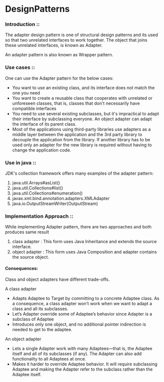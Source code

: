 # DesignPatterns
### Introduction ::
The adapter design pattern is one of structural design patterns and its used so that two unrelated interfaces to work together.
The object that joins these unrelated interfaces, is known as Adapter.

An adapter pattern is also known as Wrapper pattern. 
### Use cases ::
One can use the Adapter pattern for the below cases:
* You want to use an existing class, and its interface does not match the one you need
* You want to create a reusable class that cooperates with unrelated or unforeseen classes, that is, classes that don't necessarily have compatible interfaces
* You need to use several existing subclasses, but it's impractical to adapt their interface by subclassing everyone. An object adapter can adapt the interface of its parent class.
* Most of the applications using third-party libraries use adapters as a middle layer between the application and the 3rd party library to decouple the application from the library. If another library has to be used only an adapter for the new library is required without having to change the application code.
### Use in java ::
JDK's collection framework offers many examples of the adapter pattern:
1. java.util.Arrays#asList()
3. java.util.Collections#list()
4. java.util.Collections#enumeration()
5. javax.xml.bind.annotation.adapters.XMLAdapter
6. java.io.OutputStreamWriter(OutputStream)
### Implementation Approach ::
While implementing Adapter pattern, there are two approaches and both produces same result
1. class adapter : This form uses Java Inheritance and extends the source interface.
2. object adapter : This form uses Java Composition and adapter contains the source object.

#### Consequences:
Class and object adapters have different trade-offs.

A class adapter 
* Adapts Adaptee to Target by committing to a concrete Adaptee class.
As a consequence, a class adapter won’t work when we want to adapt a class and all its subclasses.
* Let’s Adapter override some of Adaptee’s behavior since Adapter is a subclass of Adaptee
* Introduces only one object, and no additional pointer indirection is needed to get to the adaptee.

An object adapter 
* Lets a single Adapter work with many Adaptees—that is, the Adaptee itself and all of its subclasses (if any). The Adapter can also add functionality to all Adaptees at once.
* Makes it harder to override Adaptee behavior. It will require subclassing Adaptee and making the Adapter refer to the subclass rather than the Adaptee itself.








